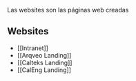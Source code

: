 
Las websites son las páginas web creadas 

## Websites

- [[Intranet]] 
- [[Arqveo Landing]]
- [[Calteks Landing]]
- [[CalEng Landing]] 
